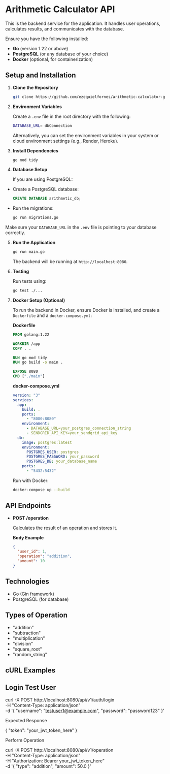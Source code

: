# Arithmetic Calculator API

This is the backend service for the application. It handles user operations, calculates results, and communicates with the database.

Ensure you have the following installed:

- **Go** (version 1.22 or above)
- **PostgreSQL** (or any database of your choice)
- **Docker** (optional, for containerization)

## Setup and Installation

1. **Clone the Repository**

    ```bash
    git clone https://github.com/ezequielfornes/arithmetic-calculator-go.git
    ```

2. **Environment Variables**

   Create a `.env` file in the root directory with the following:

    ```bash
    DATABASE_URL= dbConnection
    ```

   Alternatively, you can set the environment variables in your system or cloud environment settings (e.g., Render, Heroku).

3. **Install Dependencies**

    ```bash
    go mod tidy
    ```

4. **Database Setup**

   If you are using PostgreSQL:

  - Create a PostgreSQL database:

    ```sql
    CREATE DATABASE arithmetic_db;
    ```

  - Run the migrations:

    ```bash
    go run migrations.go
    ```

   Make sure your `DATABASE_URL` in the `.env` file is pointing to your database correctly.

5. **Run the Application**

    ```bash
    go run main.go
    ```

   The backend will be running at `http://localhost:8080`.

6. **Testing**

   Run tests using:

    ```bash
    go test ./...
    ```

7. **Docker Setup (Optional)**

   To run the backend in Docker, ensure Docker is installed, and create a `Dockerfile` and a `docker-compose.yml`:

   **Dockerfile**

    ```dockerfile
    FROM golang:1.22

    WORKDIR /app
    COPY . .

    RUN go mod tidy
    RUN go build -o main .

    EXPOSE 8080
    CMD ["./main"]
    ```

   **docker-compose.yml**

    ```yaml
    version: "3"
    services:
      app:
        build: .
        ports:
          - "8080:8080"
        environment:
          - DATABASE_URL=your_postgres_connection_string
          - SENDGRID_API_KEY=your_sendgrid_api_key
      db:
        image: postgres:latest
        environment:
          POSTGRES_USER: postgres
          POSTGRES_PASSWORD: your_password
          POSTGRES_DB: your_database_name
        ports:
          - "5432:5432"
    ```

   Run with Docker:

    ```bash
    docker-compose up --build
    ```

## API Endpoints

- **POST /operation**

  Calculates the result of an operation and stores it.

  **Body Example**

  ```json
  {
    "user_id": 1,
    "operation": "addition",
    "amount": 10
  }
## Technologies
  - Go (Gin framework)
  - PostgreSQL (for database)

## Types of Operation
- "addition"
- "subtraction"
- "multiplication"
- "division"
- "square_root"
- "random_string"

## cURL Examples
## Login Test User

curl -X POST http://localhost:8080/api/v1/auth/login \
-H "Content-Type: application/json" \
-d '{
"username": "testuser1@example.com",
"password": "password123"
}'

Expected Response

{
"token": "your_jwt_token_here"
}

Perform Operation

curl -X POST http://localhost:8080/api/v1/operation \
-H "Content-Type: application/json" \
-H "Authorization: Bearer your_jwt_token_here" \
-d '{
"type": "addition",
"amount": 50.0
}'
